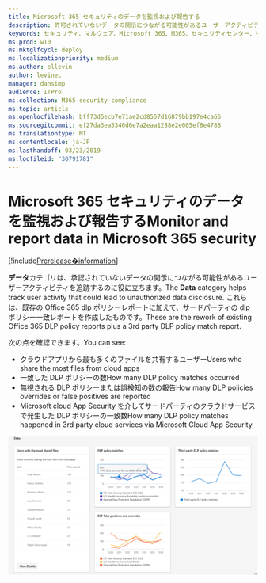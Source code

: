 ```yaml
---
title: Microsoft 365 セキュリティのデータを監視および報告する
description: 許可されていないデータの開示につながる可能性があるユーザーアクティビティを追跡する方法について説明します。
keywords: セキュリティ、マルウェア、Microsoft 365、M365、セキュリティセンター、モニター、レポート、データ
ms.prod: w10
ms.mktglfcycl: deploy
ms.localizationpriority: medium
ms.author: ellevin
author: levinec
manager: dansimp
audience: ITPro
ms.collection: M365-security-compliance
ms.topic: article
ms.openlocfilehash: bff73d5ecb7e71ae2cd8557d16879bb197e4ca66
ms.sourcegitcommit: ef27da3ea5340d6e7a2eaa1288e2e005ef8e4788
ms.translationtype: MT
ms.contentlocale: ja-JP
ms.lasthandoff: 03/23/2019
ms.locfileid: "30791781"
---
```

# <a name="monitor-and-report-data-in-microsoft-365-security"></a><span data-ttu-id="9eb17-104">Microsoft 365 セキュリティのデータを監視および報告する</span><span class="sxs-lookup"><span data-stu-id="9eb17-104">Monitor and report data in Microsoft 365 security</span></span>

[!include[Prerelease�information](prerelease.md)]

<span data-ttu-id="9eb17-105">**データ**カテゴリは、承認されていないデータの開示につながる可能性があるユーザーアクティビティを追跡するのに役に立ちます。</span><span class="sxs-lookup"><span data-stu-id="9eb17-105">The **Data** category helps track user activity that could lead to unauthorized data disclosure.</span></span> <span data-ttu-id="9eb17-106">これらは、既存の Office 365 dlp ポリシーレポートに加えて、サードパーティの dlp ポリシー一致レポートを作成したものです。</span><span class="sxs-lookup"><span data-stu-id="9eb17-106">These are the rework of existing Office 365 DLP policy reports plus a 3rd party DLP policy match report.</span></span>

<span data-ttu-id="9eb17-107">次の点を確認できます。</span><span class="sxs-lookup"><span data-stu-id="9eb17-107">You can see:</span></span>

* <span data-ttu-id="9eb17-108">クラウドアプリから最も多くのファイルを共有するユーザー</span><span class="sxs-lookup"><span data-stu-id="9eb17-108">Users who share the most files from cloud apps</span></span>
* <span data-ttu-id="9eb17-109">一致した DLP ポリシーの数</span><span class="sxs-lookup"><span data-stu-id="9eb17-109">How many DLP policy matches occurred</span></span>
* <span data-ttu-id="9eb17-110">無視される DLP ポリシーまたは誤検知の数の報告</span><span class="sxs-lookup"><span data-stu-id="9eb17-110">How many DLP policies overrides or false positives are reported</span></span>
* <span data-ttu-id="9eb17-111">Microsoft cloud App Security を介してサードパーティのクラウドサービスで発生した DLP ポリシーの一致数</span><span class="sxs-lookup"><span data-stu-id="9eb17-111">How many DLP policy matches happened in 3rd party cloud services via Microsoft Cloud App Security</span></span>

![「monitoring & reports」ページのデータカテゴリ](./media/security-docs/data.png)